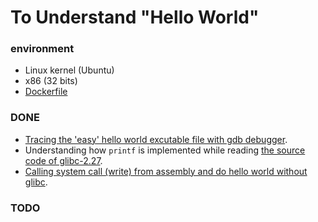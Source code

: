 # To Understand "Hello World"

### environment
- Linux kernel (Ubuntu)
- x86 (32 bits)
- [Dockerfile](Dockerfile)

### DONE
- [Tracing the 'easy' hello world excutable file with gdb debugger](trace_printf.md).
- Understanding how `printf` is implemented while reading [the source code of glibc-2.27](https://ftp.gnu.org/gnu/glibc/).
- [Calling system call (write) from assembly and do hello world without glibc](hello_assembly.c).

### TODO


